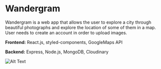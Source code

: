# Wandergram

Wandergram is a web app that allows the user to explore a city through beautiful photographs and explore the location of some of them in a map. User needs to create an account in order to upload images.

**Frontend:** React.js, styled-components, GoogleMaps API 

**Backend:** Express, Node.js, MongoDB, Cloudinary 

![Alt Text](https://media.giphy.com/media/t8WlO3M7OMfCS4wILX/giphy.gif)
